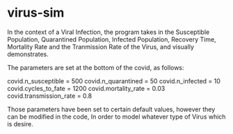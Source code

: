 # virus-sim
In the context of a Viral Infection, the program takes in the Susceptible Population, Quarantined Population, 
Infected Population, Recovery Time, Mortality Rate and the Tranmission Rate of the Virus, and visually demonstrates. 

The parameters are set at the bottom of the covid, as follows:

covid.n_susceptible = 500
covid.n_quarantined = 50
covid.n_infected = 10
covid.cycles_to_fate = 1200
covid.mortality_rate = 0.03
covid.transmission_rate = 0.8

Those parameters have been set to certain default values, however they can be modified in the code,
In order to model whatever type of Virus which is desire.
